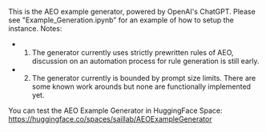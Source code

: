 This is the AEO example generator, powered by OpenAI's ChatGPT.
Please see "Example_Generation.ipynb" for an example of how to setup the instance.
Notes:
- 1. The generator currently uses strictly prewritten rules of AEO, discussion on an automation process for rule generation
is still early.
- 2. The generator currently is bounded by prompt size limits. There are some known work arounds but none are functionally implemented yet.

You can test the AEO Example Generator in HuggingFace Space: https://huggingface.co/spaces/saillab/AEOExampleGenerator  
